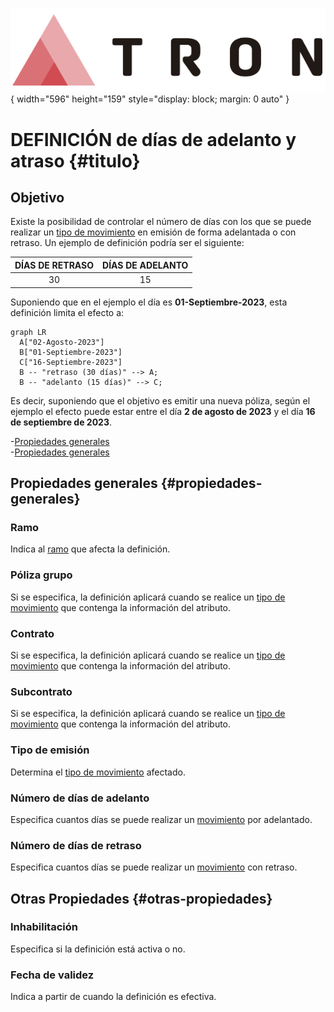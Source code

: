 ![Imagen LOGO](./00-Imagen/logo-TRON.png){ width="596" height="159" style="display: block; margin: 0 auto" }

[//]: # (---)
[//]: # (tags:)
[//]: # (  - negocio)
[//]: # (  - analista)
[//]: # (  - implementador)
[//]: # (  - desarrollador)
[//]: # (---)

# DEFINICIÓN de días de adelanto y atraso {#titulo}

## **Objetivo**

Existe la posibilidad de controlar el número de días con los que se puede realizar un [tipo de movimiento][tip-emision] en emisión de forma adelantada o con retraso. Un ejemplo de definición podría ser el siguiente:

| DÍAS DE RETRASO | DÍAS DE ADELANTO |
| :---:            | :---:           |
| 30               | 15              |

Suponiendo que en el ejemplo el día es **01-Septiembre-2023**, esta definición limita el efecto a:

``` mermaid
graph LR
  A["02-Agosto-2023"]
  B["01-Septiembre-2023"]
  C["16-Septiembre-2023"]
  B -- "retraso (30 días)" --> A;
  B -- "adelanto (15 días)" --> C;
```

Es decir, suponiendo que el objetivo es emitir una nueva póliza, según el ejemplo el efecto puede estar entre el día **2 de agosto de 2023** y el día **16 de septiembre de 2023**.

-[Propiedades generales](#propiedades-generales)  
-[Propiedades generales](#otras-propiedades)


## **Propiedades generales** {#propiedades-generales}
### **Ramo**
Indica al [ramo][ramo] que afecta la definición.

### **Póliza grupo**
Si se especifica, la definición aplicará cuando se realice un [tipo de movimiento][tip-emision] que contenga la información del atributo.

### **Contrato**
Si se especifica, la definición aplicará cuando se realice un [tipo de movimiento][tip-emision] que contenga la información del atributo.

### **Subcontrato**
Si se especifica, la definición aplicará cuando se realice un [tipo de movimiento][tip-emision] que contenga la información del atributo.

### **Tipo de emisión**
Determina el [tipo de movimiento][tip-emision] afectado.

### **Número de días de adelanto**
Especifica cuantos días se puede realizar un [movimiento][tip-emision] por adelantado.

### **Número de días de retraso**
Especifica cuantos días se puede realizar un [movimiento][tip-emision] con retraso.

## Otras Propiedades {#otras-propiedades}
### **Inhabilitación**
Especifica si la definición está activa o no.

### **Fecha de validez**
Indica a partir de cuando la definición es efectiva.

[//]: # (## **Vínculos**)
[//]: # (## **Preguntas frecuentes**)

[tip-emision]:        <../../../../../../99-Terminos/TRON-tipo-emision.md#tip-emision>
[ramo]:               <../../../../../../../01-TRON/01-Documentacion/01-Modulos/01-Comunes/01-Definicion/04-Estructura-Producto/DEFINICION-Ramo-Tecnico.md#titulo>